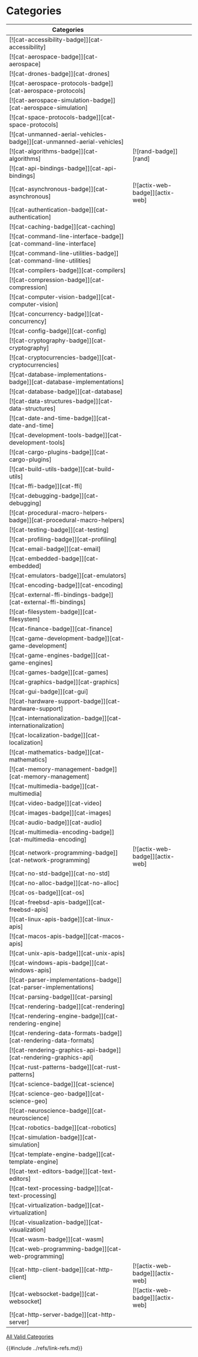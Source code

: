 # Categories

| Categories |     |     |
|------------| --- | --- |
| [![cat-accessibility-badge]][cat-accessibility] |  |
| [![cat-aerospace-badge]][cat-aerospace] |  |
|   [![cat-drones-badge]][cat-drones] |  |
|   [![cat-aerospace-protocols-badge]][cat-aerospace-protocols] |  |
|   [![cat-aerospace-simulation-badge]][cat-aerospace-simulation] |  |
|   [![cat-space-protocols-badge]][cat-space-protocols] |  |
|   [![cat-unmanned-aerial-vehicles-badge]][cat-unmanned-aerial-vehicles] |  |
| [![cat-algorithms-badge]][cat-algorithms] |  [![rand-badge]][rand]  |
| [![cat-api-bindings-badge]][cat-api-bindings] |  |
| [![cat-asynchronous-badge]][cat-asynchronous] | [![actix-web-badge]][actix-web] |
| [![cat-authentication-badge]][cat-authentication] |  |
| [![cat-caching-badge]][cat-caching] |  |
| [![cat-command-line-interface-badge]][cat-command-line-interface] |  |
| [![cat-command-line-utilities-badge]][cat-command-line-utilities] |  |
| [![cat-compilers-badge]][cat-compilers] |  |
| [![cat-compression-badge]][cat-compression] |  |
| [![cat-computer-vision-badge]][cat-computer-vision] |  |
| [![cat-concurrency-badge]][cat-concurrency] |  |
| [![cat-config-badge]][cat-config] |  |
| [![cat-cryptography-badge]][cat-cryptography] |  |
|   [![cat-cryptocurrencies-badge]][cat-cryptocurrencies] |  |
| [![cat-database-implementations-badge]][cat-database-implementations] |  |
| [![cat-database-badge]][cat-database] |  |
| [![cat-data-structures-badge]][cat-data-structures] |  |
| [![cat-date-and-time-badge]][cat-date-and-time] |  |
| [![cat-development-tools-badge]][cat-development-tools] |  |
| [![cat-cargo-plugins-badge]][cat-cargo-plugins] |  |
| [![cat-build-utils-badge]][cat-build-utils] |  |
| [![cat-ffi-badge]][cat-ffi] |  |
| [![cat-debugging-badge]][cat-debugging] |  |
| [![cat-procedural-macro-helpers-badge]][cat-procedural-macro-helpers] |  |
| [![cat-testing-badge]][cat-testing] |  |
| [![cat-profiling-badge]][cat-profiling] |  |
| [![cat-email-badge]][cat-email] |  |
| [![cat-embedded-badge]][cat-embedded] |  |
| [![cat-emulators-badge]][cat-emulators] |  |
| [![cat-encoding-badge]][cat-encoding] |  |
| [![cat-external-ffi-bindings-badge]][cat-external-ffi-bindings] |  |
| [![cat-filesystem-badge]][cat-filesystem] |  |
| [![cat-finance-badge]][cat-finance] |  |
| [![cat-game-development-badge]][cat-game-development] |  |
| [![cat-game-engines-badge]][cat-game-engines] |  |
| [![cat-games-badge]][cat-games] |  |
| [![cat-graphics-badge]][cat-graphics] |  |
| [![cat-gui-badge]][cat-gui] |  |
| [![cat-hardware-support-badge]][cat-hardware-support] |  |
| [![cat-internationalization-badge]][cat-internationalization] |  |
| [![cat-localization-badge]][cat-localization] |  |
| [![cat-mathematics-badge]][cat-mathematics] |  |
| [![cat-memory-management-badge]][cat-memory-management] |  |
| [![cat-multimedia-badge]][cat-multimedia] |  |
| [![cat-video-badge]][cat-video] |  |
| [![cat-images-badge]][cat-images] |  |
| [![cat-audio-badge]][cat-audio] |  |
| [![cat-multimedia-encoding-badge]][cat-multimedia-encoding] |  |
| [![cat-network-programming-badge]][cat-network-programming] | [![actix-web-badge]][actix-web] |
| [![cat-no-std-badge]][cat-no-std] |  |
| [![cat-no-alloc-badge]][cat-no-alloc] |  |
| [![cat-os-badge]][cat-os] |  |
| [![cat-freebsd-apis-badge]][cat-freebsd-apis] |  |
| [![cat-linux-apis-badge]][cat-linux-apis] |  |
| [![cat-macos-apis-badge]][cat-macos-apis] |  |
| [![cat-unix-apis-badge]][cat-unix-apis] |  |
| [![cat-windows-apis-badge]][cat-windows-apis] |  |
| [![cat-parser-implementations-badge]][cat-parser-implementations] |  |
| [![cat-parsing-badge]][cat-parsing] |  |
| [![cat-rendering-badge]][cat-rendering] |  |
| [![cat-rendering-engine-badge]][cat-rendering-engine] |  |
| [![cat-rendering-data-formats-badge]][cat-rendering-data-formats] |  |
| [![cat-rendering-graphics-api-badge]][cat-rendering-graphics-api] |  |
| [![cat-rust-patterns-badge]][cat-rust-patterns] |  |
| [![cat-science-badge]][cat-science] |  |
| [![cat-science-geo-badge]][cat-science-geo] |  |
| [![cat-neuroscience-badge]][cat-neuroscience] |  |
| [![cat-robotics-badge]][cat-robotics] |  |
| [![cat-simulation-badge]][cat-simulation] |  |
| [![cat-template-engine-badge]][cat-template-engine] |  |
| [![cat-text-editors-badge]][cat-text-editors] |  |
| [![cat-text-processing-badge]][cat-text-processing] |  |
| [![cat-virtualization-badge]][cat-virtualization] |  |
| [![cat-visualization-badge]][cat-visualization] |  |
| [![cat-wasm-badge]][cat-wasm] |  |
| [![cat-web-programming-badge]][cat-web-programming] |  |
| [![cat-http-client-badge]][cat-http-client] | [![actix-web-badge]][actix-web] |
| [![cat-websocket-badge]][cat-websocket] | [![actix-web-badge]][actix-web] |
| [![cat-http-server-badge]][cat-http-server] |  |

[All Valid Categories]( https://crates.io/category_slugs )

{{#include ../refs/link-refs.md}}
